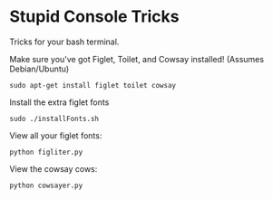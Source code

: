 # Stupid Console Tricks

Tricks for your bash terminal.

Make sure you've got Figlet, Toilet, and Cowsay installed! (Assumes Debian/Ubuntu)

    sudo apt-get install figlet toilet cowsay

Install the extra figlet fonts

    sudo ./installFonts.sh

View all your figlet fonts:

    python figliter.py

View the cowsay cows:

    python cowsayer.py